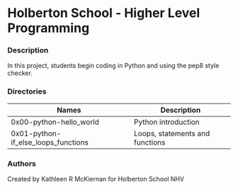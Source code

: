 # Holberton School - Higher Level Programming

### Description
In this project, students begin coding in Python and using the pep8 style checker.

### Directories
Names | Description
------|-----------------------
0x00-python-hello_world | Python introduction
0x01-python-if_else_loops_functions | Loops, statements and functions

### Authors
Created by Kathleen R McKiernan for Holberton School NHV